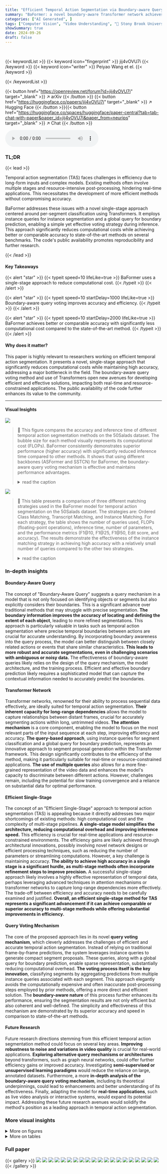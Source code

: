 ```yaml
---
title: "Efficient Temporal Action Segmentation via Boundary-aware Query Voting"
summary: "BaFormer: a novel boundary-aware Transformer network achieves efficient and accurate temporal action segmentation by using instance and global queries for segment classification and boundary predictio..."
categories: ["AI Generated", ]
tags: ["Computer Vision", "Video Understanding", "🏢 Stony Brook University",]
showSummary: true
date: 2024-09-26
draft: false
---
```


<br>

{{< keywordList >}}
{{< keyword icon="fingerprint" >}} jij4vOVU7i {{< /keyword >}}
{{< keyword icon="writer" >}} Peiyao Wang et el. {{< /keyword >}}
 
{{< /keywordList >}}

{{< button href="https://openreview.net/forum?id=jij4vOVU7i" target="_blank" >}}
↗ arXiv
{{< /button >}}
{{< button href="https://huggingface.co/papers/jij4vOVU7i" target="_blank" >}}
↗ Hugging Face
{{< /button >}}{{< button href="https://huggingface.co/spaces/huggingface/paper-central?tab=tab-chat-with-paper&paper_id=jij4vOVU7i&paper_from=neurips" target="_blank" >}}
↗ Chat
{{< /button >}}




<audio controls>
    <source src="https://ai-paper-reviewer.com/jij4vOVU7i/podcast.wav" type="audio/wav">
    Your browser does not support the audio element.
</audio>


### TL;DR


{{< lead >}}

Temporal action segmentation (TAS) faces challenges in efficiency due to long-form inputs and complex models.  Existing methods often involve multiple stages and resource-intensive post-processing, hindering real-time applications.  This necessitates the development of more efficient methods without compromising accuracy.



BaFormer addresses these issues with a novel single-stage approach centered around per-segment classification using Transformers.  It employs instance queries for instance segmentation and a global query for boundary prediction, enabling a simple yet effective voting strategy during inference. This approach significantly reduces computational costs while achieving better or comparable accuracy to state-of-the-art methods on several benchmarks.  The code's public availability promotes reproducibility and further research.

{{< /lead >}}


#### Key Takeaways

{{< alert "star" >}}
{{< typeit speed=10 lifeLike=true >}} BaFormer uses a single-stage approach to reduce computational cost. {{< /typeit >}}
{{< /alert >}}

{{< alert "star" >}}
{{< typeit speed=10 startDelay=1000 lifeLike=true >}} Boundary-aware query voting improves accuracy and efficiency. {{< /typeit >}}
{{< /alert >}}

{{< alert "star" >}}
{{< typeit speed=10 startDelay=2000 lifeLike=true >}} BaFormer achieves better or comparable accuracy with significantly less computational cost compared to the state-of-the-art method. {{< /typeit >}}
{{< /alert >}}

#### Why does it matter?
This paper is highly relevant to researchers working on efficient temporal action segmentation.  It presents a novel, single-stage approach that significantly reduces computational costs while maintaining high accuracy, addressing a major bottleneck in the field.  The boundary-aware query voting method and use of Transformers open new avenues for developing efficient and effective solutions, impacting both real-time and resource-constrained applications. The public availability of the code further enhances its value to the community.

------
#### Visual Insights



![](https://ai-paper-reviewer.com/jij4vOVU7i/figures_1_1.jpg)

> 🔼 This figure compares the accuracy and inference time of different temporal action segmentation methods on the 50Salads dataset.  The bubble size for each method visually represents its computational cost (FLOPs). BaFormer consistently demonstrates superior performance (higher accuracy) with significantly reduced inference time compared to other methods.  It shows that using different backbones (ASFormer and SSTCN) for BaFormer, the boundary-aware query voting mechanism is effective and maintains performance advantages.
> <details>
> <summary>read the caption</summary>
> Figure 1: Accuray vs. inference time on 50Salads. The bubble size represents the FLOPs in inference. Under different backbones, BaFormer enjoys the benefit of boundary-aware query voting with less running time and improved accuracy.
> </details>





![](https://ai-paper-reviewer.com/jij4vOVU7i/tables_5_1.jpg)

> 🔼 This table presents a comparison of three different matching strategies used in the BaFormer model for temporal action segmentation on the 50Salads dataset. The strategies are: Ordered Class Matching, Transcript Matching, and Instance Matching. For each strategy, the table shows the number of queries used, FLOPs (floating-point operations), inference time, number of parameters, and the performance metrics (F1@10, F1@25, F1@50, Edit score, and accuracy). The results demonstrate the effectiveness of the instance matching strategy in achieving high accuracy with a relatively small number of queries compared to the other two strategies.
> <details>
> <summary>read the caption</summary>
> Table 1: Comparative analysis of matching strategies on 50Salads. (#Q: number of queries.)
> </details>





### In-depth insights


#### Boundary-Aware Query
The concept of "Boundary-Aware Query" suggests a query mechanism in a model that is not only focused on identifying objects or segments but also explicitly considers their boundaries.  This is a significant advance over traditional methods that may struggle with precise segmentation. **The boundary information improves the accuracy of locating and defining the extent of each object**, leading to more refined segmentations.  This approach is particularly valuable in tasks such as temporal action segmentation where precise temporal boundaries between actions are crucial for accurate understanding. By incorporating boundary awareness into the query process, the model can better distinguish between closely related actions or events that share similar characteristics.  **This leads to more robust and accurate segmentations, even in challenging scenarios with ambiguous or noisy data.**  The effectiveness of boundary-aware queries likely relies on the design of the query mechanism, the model architecture, and the training process. Efficient and effective boundary prediction likely requires a sophisticated model that can capture the contextual information needed to accurately predict the boundaries.

#### Transformer Network
Transformer networks, renowned for their ability to process sequential data effectively, are ideally suited for temporal action segmentation.  **Their inherent capacity for long-range dependencies** allows the model to capture relationships between distant frames, crucial for accurately segmenting actions within long, untrimmed videos.  **The attention mechanism** is a core component, enabling the model to focus on the most relevant parts of the input sequence at each step, improving efficiency and accuracy. **The query-based approach**, using instance queries for segment classification and a global query for boundary prediction, represents an innovative approach to segment proposal generation within the Transformer framework.  This design significantly contributes to the efficiency of the method, making it particularly suitable for real-time or resource-constrained applications. **The use of multiple queries** also allows for a more fine-grained representation of the video data and enhances the model's capacity to discriminate between different actions. However, challenges remain, including the potential for slow training convergence and a reliance on substantial data for optimal performance.

#### Efficient Single-Stage
The concept of an "Efficient Single-Stage" approach to temporal action segmentation (TAS) is appealing because it directly addresses two major shortcomings of existing methods: high computational cost and the complexity of multi-stage pipelines.  **A single-stage model simplifies the architecture, reducing computational overhead and improving inference speed.**  This efficiency is crucial for real-time applications and resource-constrained environments. The efficiency gains are likely achieved through architectural innovations, possibly involving novel network designs or efficient processing techniques, such as reducing the number of parameters or streamlining computations.  However, a key challenge is maintaining accuracy.  **The ability to achieve high accuracy in a single stage is a significant hurdle, as multi-stage methods often incorporate refinement steps to improve precision.**  A successful single-stage approach likely involves a highly effective representation of temporal data, perhaps leveraging advanced techniques in attention mechanisms or transformer networks to capture long-range dependencies more effectively. The trade-off between efficiency and accuracy needs to be carefully examined and justified.  **Overall, an efficient single-stage method for TAS represents a significant advancement if it can achieve comparable or superior accuracy to multi-stage methods while offering substantial improvements in efficiency.**

#### Query Voting Mechanism
The core of the proposed approach lies in its novel **query voting mechanism**, which cleverly addresses the challenges of efficient and accurate temporal action segmentation.  Instead of relying on traditional frame-by-frame predictions, the system leverages instance queries to generate compact segment proposals.  These queries, along with a global query for boundary prediction, enable sparse representation, substantially reducing computational overhead. **The voting process itself is the key innovation**, classifying segments by aggregating predictions from multiple instance queries associated with each segment.  This approach elegantly avoids the computationally expensive and often inaccurate post-processing steps employed by prior methods, offering a more direct and efficient solution. The **boundary-aware nature** of this process further enhances its performance, ensuring the segmentation results are not only efficient but also coherent and well-defined.  The simplicity and effectiveness of this mechanism are demonstrated by its superior accuracy and speed in comparison to state-of-the-art methods.

#### Future Research
Future research directions stemming from this efficient temporal action segmentation method could focus on several key areas.  **Improving robustness to noise and variations in video quality** is crucial for real-world applications.  **Exploring alternative query mechanisms or architectures** beyond transformers, such as graph neural networks, could offer further efficiency gains or improved accuracy.  Investigating **semi-supervised or unsupervised learning paradigms** would reduce the reliance on large, annotated datasets.  Furthermore, a more **in-depth analysis of the boundary-aware query voting mechanism**, including its theoretical underpinnings, could lead to enhancements and better understanding of its effectiveness.  Finally, adapting the model for **real-time applications**, such as live video analysis or interactive systems, would expand its potential impact.  Addressing these future research avenues would solidify the method's position as a leading approach in temporal action segmentation.


### More visual insights

<details>
<summary>More on figures
</summary>


![](https://ai-paper-reviewer.com/jij4vOVU7i/figures_3_1.jpg)

> 🔼 This figure shows the overall architecture of the BaFormer model.  It starts with a frame-wise encoder-decoder which processes the video frames to extract features. These features, along with instance and global queries, are fed into a transformer decoder. The decoder then uses three output heads (classification, mask prediction, and boundary prediction) to generate predictions for each query. Finally, an inference step uses a voting mechanism to combine these predictions into the final segment results. The figure highlights the parallel processing of instance queries and a global query for boundary prediction. 
> <details>
> <summary>read the caption</summary>
> Figure 3: Overview of BaFormer architecture. It predicts query classes and masks, along with boundaries from output heads. Although each layer in the Transformer decoder holds three heads, we illustrate the three heads in the last layer for simplicity.
> </details>



![](https://ai-paper-reviewer.com/jij4vOVU7i/figures_4_1.jpg)

> 🔼 This figure shows the detailed architecture of the Transformer decoder used in BaFormer. (a) illustrates the overall structure of the decoder, which consists of L stacked Transformer layers.  Each layer takes the previous layer's output and current frame features as input and produces updated query embeddings. (b) zooms in on a single Transformer layer, showing its three sub-layers: masked attention, self-attention, and a feed-forward network.  These layers process the information in parallel and use residual connections and normalization to improve the model's performance.
> <details>
> <summary>read the caption</summary>
> Figure 4: Details of Transformer decoder. (a) Transformer decoder stacks L Transformer layers. (b) Each Transformer layer consists of a masked attention, self-attention, and a feed-forward network with residual connections and normalization.
> </details>



![](https://ai-paper-reviewer.com/jij4vOVU7i/figures_4_2.jpg)

> 🔼 This figure provides a detailed illustration of the Transformer decoder used in the BaFormer architecture. Panel (a) shows the overall structure of the decoder, which consists of L stacked Transformer layers. Panel (b) zooms into a single Transformer layer, revealing its internal components: masked attention, self-attention, and a feed-forward network. Each component has residual connections and normalization for improved performance.  This design is crucial for the model's ability to process temporal data efficiently and generate sparse representations.
> <details>
> <summary>read the caption</summary>
> Figure 4: Details of Transformer decoder. (a) Transformer decoder stacks L Transformer layers. (b) Each Transformer layer consists of a masked attention, self-attention, and a feed-forward network with residual connections and normalization.
> </details>



![](https://ai-paper-reviewer.com/jij4vOVU7i/figures_5_1.jpg)

> 🔼 This figure illustrates three different strategies for matching predicted query results to ground truth action segments. (a) Ordered Class Matching aligns queries sequentially to action classes. (b) Transcript Matching aligns queries to actions based on the video's transcript order. (c) Instance Matching dynamically matches queries to action instances using the Hungarian algorithm, allowing for flexible alignment and handling of varying numbers of queries and actions.
> <details>
> <summary>read the caption</summary>
> Figure 5: Different matching strategies. Given an example video including ordered action [a3, a5, a1] from a dataset with all action classes {a}i=1, (a) and (b) are fixed matching, while (c) is dynamic matching.
> </details>



![](https://ai-paper-reviewer.com/jij4vOVU7i/figures_7_1.jpg)

> 🔼 This figure visualizes the query predictions and frame-wise results obtained using the BaFormer model on the 50Salads dataset. The upper part shows the query predictions, where each color represents a different action class. The lower part compares the frame-wise results obtained using frame-based voting (FV), query-based voting (QV), and the ground truth (GT). The red arrow highlights a specific segment where the query-based voting method correctly identifies an action segment that is missed by the frame-based voting method.
> <details>
> <summary>read the caption</summary>
> Figure 6: Query predictions and frame-wise results on 50Salads.
> </details>



![](https://ai-paper-reviewer.com/jij4vOVU7i/figures_16_1.jpg)

> 🔼 This figure compares two different ways of connecting the frame decoder and transformer decoder in the BaFormer architecture.  (a) shows a single-level connection, where only one layer's output from the frame decoder is used. (b) demonstrates a multi-level connection that uses outputs from multiple layers, enriching the information available to the transformer decoder. The image omits mask inputs for simplicity.
> <details>
> <summary>read the caption</summary>
> Figure 7: (a) and (b) illustrate the single-level and multi-level feature connection strategies, respectively. In (a), a single-level feature from the frame decoder is shared with the transformer decoder layers. While (b) involves the integration of multi-level features from various layers of the frame decoder. (Note: Mask inputs have been omitted for simplicity.)
> </details>



![](https://ai-paper-reviewer.com/jij4vOVU7i/figures_18_1.jpg)

> 🔼 This figure visualizes instance segmentation results and compares them with frame-wise results obtained with and without boundary utilization. The results are shown for four different videos from the 50Salads dataset.  Each video is shown in a separate subfigure.  The top section of each subfigure shows the instance segmentation results, with different colors representing different action classes. The bottom section shows a comparison of frame-wise results: one without considering boundary information (F), one using boundary information from the proposed BaFormer model (S), and the ground truth (gt).  The figure demonstrates that incorporating boundary information leads to significantly improved results, reducing over-segmentation and improving the accuracy of action segmentation.
> <details>
> <summary>read the caption</summary>
> Figure 8: Visualization of the 50Salads dataset. Each subfigure presents a comparison of instance segmentation and frame-wise results. “F” indicates the absence of boundary utilization. “S” signifies its inclusion. 'gt' represents the ground truth.
> </details>



</details>




<details>
<summary>More on tables
</summary>


![](https://ai-paper-reviewer.com/jij4vOVU7i/tables_6_1.jpg)
> 🔼 This table presents a comparison of three different matching strategies used in the BaFormer model for temporal action segmentation on the 50Salads dataset.  The strategies are Ordered Class Matching, Transcript Matching, and Instance Matching. The table shows the performance of each strategy in terms of FLOPs, inference time, number of parameters, and accuracy metrics (F1 score at different IoU thresholds and Edit score). The results demonstrate that the Instance Matching strategy, particularly with a higher number of queries (100), achieves the best performance across all metrics.
> <details>
> <summary>read the caption</summary>
> Table 1: Comparative analysis of matching strategies on 50Salads. (#Q: number of queries.)
> </details>

![](https://ai-paper-reviewer.com/jij4vOVU7i/tables_6_2.jpg)
> 🔼 This table presents the performance comparison of different global query methods used in the BaFormer model on the 50Salads dataset.  It shows the effectiveness of using an average pooling method versus a class token method for generating a global query to improve boundary prediction and overall performance. The metrics evaluated are FLOPs, inference time, model parameters, F1-score@ {10, 25, 50}, edit score, and accuracy.
> <details>
> <summary>read the caption</summary>
> Table 2: Performance of different global queries on 50Salads.
> </details>

![](https://ai-paper-reviewer.com/jij4vOVU7i/tables_7_1.jpg)
> 🔼 This table compares two voting strategies: frame-based voting (FV) and query-based voting (QV) on the 50Salads dataset.  It shows the inference time, F1 scores at different IoU thresholds (10, 25, 50), edit score, and accuracy for each method. The improvement achieved by query-based voting (QV) over frame-based voting (FV) is also presented, highlighting the efficiency gains and accuracy improvements provided by the query-based approach.
> <details>
> <summary>read the caption</summary>
> Table 3: Performance and efficiency of different voting strategies on 50Salads.
> </details>

![](https://ai-paper-reviewer.com/jij4vOVU7i/tables_7_2.jpg)
> 🔼 This table presents a comparison of the model's performance using predicted boundaries versus ground truth boundaries on the 50Salads dataset.  The performance metrics shown are F1 scores at different Intersection over Union (IoU) thresholds (10%, 25%, 50%), Edit score, and overall Accuracy.  The difference between using predicted and ground truth boundaries is also calculated, highlighting the impact of accurate boundary detection on the model's performance. 
> <details>
> <summary>read the caption</summary>
> Table 5: Performance with predicted or ground-truth boundaries on 50Salads.
> </details>

![](https://ai-paper-reviewer.com/jij4vOVU7i/tables_7_3.jpg)
> 🔼 This table compares the performance of different boundary generation strategies on the 50Salads dataset.  The strategies compared are Non-Maximum Suppression (NMS), peak choice, and using the ground truth boundaries.  The metrics used to evaluate performance are F1 scores at different Intersection over Union (IoU) thresholds (10%, 25%, 50%), edit score, and accuracy. The results show that using ground truth boundaries yields the best performance, but peak choice and NMS achieve comparable results, with peak choice slightly better than NMS.
> <details>
> <summary>read the caption</summary>
> Table 4: Different strategies on boundary generation on 50Salads.
> </details>

![](https://ai-paper-reviewer.com/jij4vOVU7i/tables_8_1.jpg)
> 🔼 This table presents a comprehensive comparison of BaFormer's performance against state-of-the-art methods on three benchmark datasets: GTEA, 50Salads, and Breakfast.  It compares various metrics including running time (in seconds), FLOPs (in billions), number of parameters (in millions), and performance metrics (F1 scores at different IoU thresholds and edit scores) for each dataset.  The table highlights BaFormer's efficiency and competitive accuracy compared to other methods.
> <details>
> <summary>read the caption</summary>
> Table 6: Performance on GTEA, 50Salads, and Breakfast datasets. In terms of running time, BaFormer outperforms all methods except MSTCN. As for accuracy, BaFormer achieves comparable or better results. UVAST†, UVAST, and UVAST‡ represent UVAST with alignment decoder, Viterbi, and FIFA. All FLOPs and running time are evaluated on 50Salads using the official codes in a consistent environment. We omit the running time and FLOPs on GTEA and Breakfast for simplicity as they are proportional to video length.
> </details>

![](https://ai-paper-reviewer.com/jij4vOVU7i/tables_8_2.jpg)
> 🔼 This table compares the performance of different methods with similar running times on the 50Salads dataset.  It contrasts methods using CNN-based and Transformer-based frame decoders. To ensure fair comparison of running times, DiffAct uses only a single decoder step and ASFormer uses only its encoder. The table highlights the trade-offs between computational cost and accuracy for different architectural choices.
> <details>
> <summary>read the caption</summary>
> Table 7: Performance of methods with similar running time, employing the CNN or Transformer based frame decoder on the 50Salads dataset. To achieve comparable running time, DiffAct (1 step) is adapted with an encoder and a single-step decoder, and ASFormer with an encoder only is included.
> </details>

![](https://ai-paper-reviewer.com/jij4vOVU7i/tables_13_1.jpg)
> 🔼 This table compares three different matching strategies used in the BaFormer model for temporal action segmentation: Ordered Class Matching, Transcript Matching, and Instance Matching.  For each strategy, it shows the number of queries used, the FLOPs (floating point operations), inference time, number of model parameters, and the evaluation metrics (F1 scores at different IoU thresholds (10%, 25%, 50%), Edit Score, and Accuracy). The results demonstrate the effectiveness of Instance Matching compared to the other two strategies.
> <details>
> <summary>read the caption</summary>
> Table 1: Comparative analysis of matching strategies on 50Salads. (#Q: number of queries.)
> </details>

![](https://ai-paper-reviewer.com/jij4vOVU7i/tables_15_1.jpg)
> 🔼 This table presents the ablation study on the number of transformer decoder layers used in the BaFormer model.  It shows the FLOPs (floating point operations), running time, number of parameters, and the performance metrics (F1 score @{10, 25, 50}, Edit score, and Accuracy) for different numbers of layers (3, 5, 8, and 10) on the 50Salads dataset. The results indicate an optimal number of layers for balancing performance and computational cost.
> <details>
> <summary>read the caption</summary>
> Table 8: Results of different numbers of Transformer decoder layers on 50Salads.
> </details>

![](https://ai-paper-reviewer.com/jij4vOVU7i/tables_15_2.jpg)
> 🔼 This table presents the results of an ablation study on the 50Salads dataset, investigating the impact of varying the number of queries on model performance.  It shows that increasing the number of queries from 50 to 100 improves the model's performance across all metrics (F1@ {10,25,50}, Edit score, and Accuracy), but further increasing the number of queries beyond 100 leads to diminishing returns, suggesting that there is an optimal range where the model's performance is maximized. The table includes FLOPs, running time, and the number of parameters for different query counts.
> <details>
> <summary>read the caption</summary>
> Table 9: Influence of query quantity on 50Salads.
> </details>

![](https://ai-paper-reviewer.com/jij4vOVU7i/tables_16_1.jpg)
> 🔼 This table presents a comparative analysis of different feature connection strategies (single vs. multiple) and the impact of using auxiliary losses during training on the 50Salads dataset. It shows the performance metrics (F1 score @ {10, 25, 50}, Edit score, and Accuracy) for different combinations of feature connections and auxiliary loss usage, allowing for assessment of their relative impact on the model's performance. The results suggest that incorporating multiple features and incorporating auxiliary loss boosts accuracy and F1 scores.
> <details>
> <summary>read the caption</summary>
> Table 10: Comparative analysis of the effect of feature connections, i.e., single or multiple, on 50Salads and the use of auxiliary loss.
> </details>

![](https://ai-paper-reviewer.com/jij4vOVU7i/tables_17_1.jpg)
> 🔼 This table compares the performance of several multi-stage and single-stage methods for temporal action segmentation on the 50Salads dataset.  It shows the number of stages/steps used in each method, the FLOPs (floating-point operations), running time, number of parameters, and the performance metrics (F1 score at different IoU thresholds, edit score, and accuracy).  The table highlights BaFormer's efficiency and competitive performance compared to other state-of-the-art methods.
> <details>
> <summary>read the caption</summary>
> Table 11: Comparative overview of multi-stage/step methods versus BaFormer on 50Salads. Here, 'MSTCNn' and 'ASFormern' denotes a model with n processing stages, while 'DiffActn' signifies a model with 'n' decoder steps.
> </details>

![](https://ai-paper-reviewer.com/jij4vOVU7i/tables_17_2.jpg)
> 🔼 This table shows the accuracy of frame-based and query-based voting methods on different lengths of action segments from the 50Salads dataset.  It compares the performance of the two methods across three segment length categories (0-1000 frames, 1001-2000 frames, and 2001-3100 frames). The results indicate that while frame-based methods perform slightly better on shorter segments, query-based methods demonstrate higher accuracy on longer segments. This highlights the difference in how each method processes the information.
> <details>
> <summary>read the caption</summary>
> Table 12: Accuracy for action segments of different lengths, comparing frame-based and query-based methods on the 50Salads dataset.
> </details>

</details>




### Full paper

{{< gallery >}}
<img src="https://ai-paper-reviewer.com/jij4vOVU7i/1.png" class="grid-w50 md:grid-w33 xl:grid-w25" />
<img src="https://ai-paper-reviewer.com/jij4vOVU7i/2.png" class="grid-w50 md:grid-w33 xl:grid-w25" />
<img src="https://ai-paper-reviewer.com/jij4vOVU7i/3.png" class="grid-w50 md:grid-w33 xl:grid-w25" />
<img src="https://ai-paper-reviewer.com/jij4vOVU7i/4.png" class="grid-w50 md:grid-w33 xl:grid-w25" />
<img src="https://ai-paper-reviewer.com/jij4vOVU7i/5.png" class="grid-w50 md:grid-w33 xl:grid-w25" />
<img src="https://ai-paper-reviewer.com/jij4vOVU7i/6.png" class="grid-w50 md:grid-w33 xl:grid-w25" />
<img src="https://ai-paper-reviewer.com/jij4vOVU7i/7.png" class="grid-w50 md:grid-w33 xl:grid-w25" />
<img src="https://ai-paper-reviewer.com/jij4vOVU7i/8.png" class="grid-w50 md:grid-w33 xl:grid-w25" />
<img src="https://ai-paper-reviewer.com/jij4vOVU7i/9.png" class="grid-w50 md:grid-w33 xl:grid-w25" />
<img src="https://ai-paper-reviewer.com/jij4vOVU7i/10.png" class="grid-w50 md:grid-w33 xl:grid-w25" />
<img src="https://ai-paper-reviewer.com/jij4vOVU7i/11.png" class="grid-w50 md:grid-w33 xl:grid-w25" />
<img src="https://ai-paper-reviewer.com/jij4vOVU7i/12.png" class="grid-w50 md:grid-w33 xl:grid-w25" />
<img src="https://ai-paper-reviewer.com/jij4vOVU7i/13.png" class="grid-w50 md:grid-w33 xl:grid-w25" />
<img src="https://ai-paper-reviewer.com/jij4vOVU7i/14.png" class="grid-w50 md:grid-w33 xl:grid-w25" />
<img src="https://ai-paper-reviewer.com/jij4vOVU7i/15.png" class="grid-w50 md:grid-w33 xl:grid-w25" />
<img src="https://ai-paper-reviewer.com/jij4vOVU7i/16.png" class="grid-w50 md:grid-w33 xl:grid-w25" />
<img src="https://ai-paper-reviewer.com/jij4vOVU7i/17.png" class="grid-w50 md:grid-w33 xl:grid-w25" />
<img src="https://ai-paper-reviewer.com/jij4vOVU7i/18.png" class="grid-w50 md:grid-w33 xl:grid-w25" />
<img src="https://ai-paper-reviewer.com/jij4vOVU7i/19.png" class="grid-w50 md:grid-w33 xl:grid-w25" />
<img src="https://ai-paper-reviewer.com/jij4vOVU7i/20.png" class="grid-w50 md:grid-w33 xl:grid-w25" />
{{< /gallery >}}